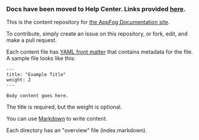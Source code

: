### Docs have been moved to Help Center. Links provided [here](https://github.com/appfog/afdocs/wiki/Links-to-Docs-in-Help-Center-Per-Document).

This is the content repository for [the AppFog Documentation site](http://docs.appfog.com). 

To contribute, simply create an issue on this repository, or fork, edit, and make a pull request. 

Each content file has [YAML front matter](https://github.com/mojombo/jekyll/wiki/YAML-Front-Matter) that contains metadata for the file. A sample file looks like this:

    ---
    title: "Example Title"
    weight: 2
    ---

    Body content goes here. 

The title is required, but the weight is optional. 

You can use [Markdown](http://daringfireball.net/projects/markdown/) to write content.

Each directory has an "overview" file (index.markdown).
